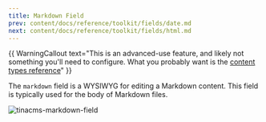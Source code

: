 ```yaml
---
title: Markdown Field
prev: content/docs/reference/toolkit/fields/date.md
next: content/docs/reference/toolkit/fields/html.md
---
```


{{ WarningCallout text="This is an advanced-use feature, and likely not something you'll need to configure. What you probably want is the [content types reference](/docs/reference/types/)" }}

The `markdown` field is a WYSIWYG for editing a Markdown content. This field is typically used for the body of Markdown files.

![tinacms-markdown-field](/img/fields/markdown.png)
